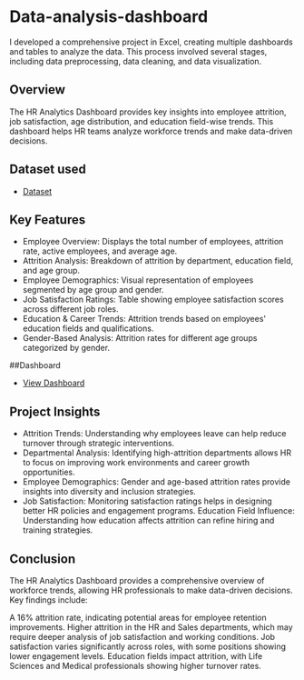 # Data-analysis-dashboard
I developed a comprehensive project in Excel, creating multiple dashboards and tables to analyze the data. This process involved several stages, including data preprocessing, data cleaning, and data visualization.

## Overview
The HR Analytics Dashboard provides key insights into employee attrition, job satisfaction, age distribution, and education field-wise trends. This dashboard helps HR teams analyze workforce trends and make data-driven decisions.

## Dataset used
- <a href=" https://github.com/andree110/Data-analysis-dashboard/blob/main/HR%20Data.xlsx">Dataset</a>

## Key Features
- Employee Overview: Displays the total number of employees, attrition rate, active employees, and average age.
- Attrition Analysis: Breakdown of attrition by department, education field, and age group.
- Employee Demographics: Visual representation of employees segmented by age group and gender.
- Job Satisfaction Ratings: Table showing employee satisfaction scores across different job roles.
- Education & Career Trends: Attrition trends based on employees' education fields and qualifications.
- Gender-Based Analysis: Attrition rates for different age groups categorized by gender.

##Dashboard
- <a href="https://github.com/andree110/Data-analysis-dashboard/blob/main/image.png">View Dashboard</a>

## Project Insights
- Attrition Trends: Understanding why employees leave can help reduce turnover through strategic interventions.
- Departmental Analysis: Identifying high-attrition departments allows HR to focus on improving work environments and career growth opportunities.
- Employee Demographics: Gender and age-based attrition rates provide insights into diversity and inclusion strategies.
- Job Satisfaction: Monitoring satisfaction ratings helps in designing better HR policies and engagement programs.
Education Field Influence: Understanding how education affects attrition can refine hiring and training strategies.


## Conclusion
The HR Analytics Dashboard provides a comprehensive overview of workforce trends, allowing HR professionals to make data-driven decisions. Key findings include:

A 16% attrition rate, indicating potential areas for employee retention improvements.
Higher attrition in the HR and Sales departments, which may require deeper analysis of job satisfaction and working conditions.
Job satisfaction varies significantly across roles, with some positions showing lower engagement levels.
Education fields impact attrition, with Life Sciences and Medical professionals showing higher turnover rates.

